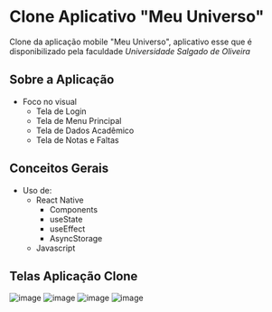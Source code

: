 # Clone Aplicativo "Meu Universo"

Clone da aplicação mobile "Meu Universo", aplicativo esse que é disponibilizado pela faculdade _Universidade Salgado de Oliveira_ 

## Sobre a Aplicação
- Foco no visual
    - Tela de Login
    - Tela de Menu Principal
    - Tela de Dados Acadêmico
    - Tela de Notas e Faltas

## Conceitos Gerais
- Uso de:
    - React Native
        - Components
        - useState
        - useEffect
        - AsyncStorage 
    - Javascript

## Telas Aplicação Clone
![image](https://user-images.githubusercontent.com/40447101/85233258-5dbb7f00-b3db-11ea-80f1-b2d428116ff0.png)
![image](https://user-images.githubusercontent.com/40447101/85233275-79bf2080-b3db-11ea-99b8-e67ec348373e.png)
![image](https://user-images.githubusercontent.com/40447101/85233286-922f3b00-b3db-11ea-9316-2c605ca1fc79.png)
![image](https://user-images.githubusercontent.com/40447101/85233303-a6733800-b3db-11ea-8047-c088d8c7b62c.png)
